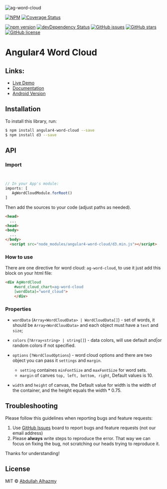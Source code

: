 ![ag-word-cloud](https://user-images.githubusercontent.com/4659608/30762233-d4a36136-9fe9-11e7-8788-831558cae077.png)

[![NPM](https://nodei.co/npm/angular4-word-cloud.png?compact=true)](https://nodei.co/npm/angular4-word-cloud/)
[![Coverage Status](https://coveralls.io/repos/github/alhazmy13/Angular4-word-cloud/badge.svg?branch=master)](https://coveralls.io/github/alhazmy13/Angular4-word-cloud?branch=master)


[![npm version](https://badge.fury.io/js/angular4-word-cloud.svg)](http://badge.fury.io/js/angular4-word-cloud)
[![devDependency Status](https://david-dm.org/alhazmy13/angular4-word-cloud/dev-status.svg)](https://david-dm.org/alhazmy13/angular4-word-cloud?type=dev)
[![GitHub issues](https://img.shields.io/github/issues/alhazmy13/angular4-word-cloud.svg)](https://github.com/mattlewis92/angular-calendar/issues)
[![GitHub stars](https://img.shields.io/github/stars/alhazmy13/angular4-word-cloud.svg)](https://github.com/alhazmy13/angular4-word-cloud/stargazers)
[![GitHub license](https://img.shields.io/badge/license-MIT-blue.svg)](https://raw.githubusercontent.com/alhazmy13/angular4-word-cloud/master/LICENSE)


# Angular4 Word Cloud
## Links:

+ [Live Demo](https://embed.plnkr.co/hSoU4QbvVmKCdnG9Tw1h/)
+ [Documentation](https://alhazmy13.github.io/Angular4-word-cloud/index.html)
+ [Android Version](https://github.com/alhazmy13/AndroidWordCloud)


## Installation

To install this library, run:

```bash
$ npm install angular4-word-cloud --save
$ npm install d3 --save
```

## API

### Import
```typescript


// In your App's module:
imports: [
   AgWordCloudModule.forRoot()
]
```

Then add the sources to your code (adjust paths as needed).

```html
<head>
  ...
<head>
<body>
  ...
</body>
  <script src="node_modules/angular4-word-cloud/d3.min.js"></script>
```

### How to use
There are one directive for word cloud: `ag-word-cloud`, to use it just add this block on your html file:

```html
<div AgWordCloud 
	#word_cloud_chart=ag-word-cloud 
	[wordData]="word_cloud">
	</div>
```

### Properties


- `wordData` (`Array<WordCloudData> | WordCloudData[]`) -  set of words, it should be `Array<WordCloudData>` and each object must have a `text` and `size`;
- `colors` (`?Array<string> | string[]`) - data colors, will use default and|or random colors if not specified.
- `options` (`?WordCloudOptions`) - word cloud options and there are two object you can pass it `settings` and `margin`.
    - `setting` containes `minFontSize` and `maxFontSize` for word sets.
    - `margin` of canves `top, left, bottom, right`, Default values is 10.

- `width` and `height` of canvas, the Default value for width is the width of the container, and the height equals the width * 0.75.

## Troubleshooting

Please follow this guidelines when reporting bugs and feature requests:

1. Use [GitHub Issues](https://github.com/alhazmy13/Angular4-word-cloud/issues) board to report bugs and feature requests (not our email address)
2. Please **always** write steps to reproduce the error. That way we can focus on fixing the bug, not scratching our heads trying to reproduce it.

Thanks for understanding!

## License

MIT © [Abdullah Alhazmy](mailto:me@alhazmy13.net)
